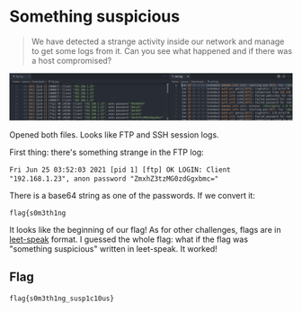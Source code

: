 # Something suspicious

> We have detected a strange activity inside our network and manage to get some logs from it. Can you see what happened and if there was a host compromised?

![image-20210811082126240](img/image-20210811082126240.png)

Opened both files. Looks like FTP and SSH session logs.

First thing: there's something strange in the FTP log:

```
Fri Jun 25 03:52:03 2021 [pid 1] [ftp] OK LOGIN: Client "192.168.1.23", anon password "ZmxhZ3tzMG0zdGgxbmc="
```

There is a base64 string as one of the passwords. If we convert it:

```
flag{s0m3th1ng
```

It looks like the beginning of our flag! As for other challenges, flags are in [leet-speak](https://en.wikipedia.org/wiki/Leet) format. I guessed the whole flag: what if the flag was "something suspicious" written in leet-speak. It worked!

## Flag

```
flag{s0m3th1ng_susp1c10us}
```



